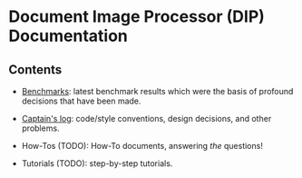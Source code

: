 Document Image Processor (DIP) Documentation
============================================

Contents
--------
* [Benchmarks](benchmarks/index.md):
    latest benchmark results which were the basis of profound decisions that have been made.

* [Captain's log](captains-log/index.md):
    code/style conventions, design decisions, and other problems.

* How-Tos (TODO): 
    How-To documents, answering *the* questions!

* Tutorials (TODO): 
    step-by-step tutorials.


